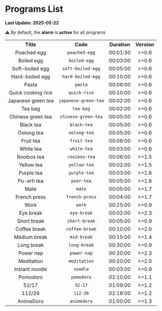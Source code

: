 # Programs List

**Last Update: 2025-05-22**

⚠️ By default, the **alarm** is **active** for all programs

<table>
	<tr align="center">
		<th>Title</th>
		<th>Code</th>
		<th>Duration</th>
		<th>Version</th>
	</tr>
	<tr align="center">
		<td>Poached egg</td>
		<td><code>poached-egg</code></td>
		<td>00:01:30</td>
		<td>>=0.6</td>
	</tr>
	<tr align="center">
		<td>Boiled egg</td>
		<td><code>boiled-egg</code></td>
		<td>00:03:00</td>
		<td>>=0.6</td>
	</tr>
	<tr align="center">
		<td>Soft-boiled egg</td>
		<td><code>soft-boiled-egg</code></td>
		<td>00:05:00</td>
		<td>>=0.6</td>
	</tr>
	<tr align="center">
		<td>Hard-boiled egg</td>
		<td><code>hard-boiled-egg</code></td>
		<td>00:10:00</td>
		<td>>=0.6</td>
	</tr>
	<tr align="center">
		<td>Pasta</td>
		<td><code>pasta</code></td>
		<td>00:08:00</td>
		<td>>=0.6</td>
	</tr>
	<tr align="center">
		<td>Quick cooking rice</td>
		<td><code>quick-rice</code></td>
		<td>00:10:00</td>
		<td>>=0.6</td>
	</tr>
	<tr align="center">
		<td>Japanese green tea</td>
		<td><code>japanese-green-tea</code></td>
		<td>00:02:00</td>
		<td>>=0.6</td>
	</tr>
	<tr align="center">
		<td>Tea bag</td>
		<td><code>tea-bag</code></td>
		<td>00:02:00</td>
		<td>>=0.6</td>
	</tr>
	<tr align="center">
		<td>Chinese green tea</td>
		<td><code>chinese-green-tea</code></td>
		<td>00:05:00</td>
		<td>>=0.6</td>
	</tr>
	<tr align="center">
		<td>Black tea</td>
		<td><code>black-tea</code></td>
		<td>00:05:00</td>
		<td>>=0.6</td>
	</tr>
	<tr align="center">
		<td>Oolong tea</td>
		<td><code>oolong-tea</code></td>
		<td>00:05:00</td>
		<td>>=0.6</td>
	</tr>
	<tr align="center">
		<td>Fruit tea</td>
		<td><code>fruit-tea</code></td>
		<td>00:08:00</td>
		<td>>=0.6</td>
	</tr>
	<tr align="center">
		<td>White tea</td>
		<td><code>white-tea</code></td>
		<td>00:03:00</td>
		<td>>=0.6</td>
	</tr>
	<tr align="center">
		<td>Rooibos tea</td>
		<td><code>rooibos-tea</code></td>
		<td>00:06:00</td>
		<td>>=1.5</td>
	</tr>
	<tr align="center">
		<td>Yellow tea</td>
		<td><code>yellow-tea</code></td>
		<td>00:02:00</td>
		<td>>=1.5</td>
	</tr>
	<tr align="center">
		<td>Purple tea</td>
		<td><code>purple-tea</code></td>
		<td>00:03:00</td>
		<td>>=1.6</td>
	</tr>
	<tr align="center">
		<td>Pu-erh tea</td>
		<td><code>puer-tea</code></td>
		<td>00:05:00</td>
		<td>>=1.6</td>
	</tr>
	<tr align="center">
		<td>Mate</td>
		<td><code>mate</code></td>
		<td>00:05:00</td>
		<td>>=1.7</td>
	</tr>
	<tr align="center">
		<td>French press</td>
		<td><code>french-press</code></td>
		<td>00:04:00</td>
		<td>>=1.7</td>
	</tr>
	<tr align="center">
		<td>Work</td>
		<td><code>work</code></td>
		<td>00:25:00</td>
		<td>>=0.9</td>
	</tr>
	<tr align="center">
		<td>Eye break</td>
		<td><code>eye-break</code></td>
		<td>00:02:00</td>
		<td>>=2.3</td>
	</tr>
	<tr align="center">
		<td>Short break</td>
		<td><code>short-break</code></td>
		<td>00:05:00</td>
		<td>>=0.9</td>
	</tr>
	<tr align="center">
		<td>Coffee break</td>
		<td><code>coffee-break</code></td>
		<td>00:10:00</td>
		<td>>=2.0</td>
	</tr>
	<tr align="center">
		<td>Medium break</td>
		<td><code>mid-break</code></td>
		<td>00:15:00</td>
		<td>>=1.4</td>
	</tr>
	<tr align="center">
		<td>Long break</td>
		<td><code>long-break</code></td>
		<td>00:30:00</td>
		<td>>=0.9</td>
	</tr>
	<tr align="center">
		<td>Power nap</td>
		<td><code>power-nap</code></td>
		<td>00:20:00</td>
		<td>>=2.3</td>
	</tr>
	<tr align="center">
		<td>Meditation</td>
		<td><code>meditation</code></td>
		<td>00:20:00</td>
		<td>>=2.0</td>
	</tr>
	<tr align="center">
		<td>Instant noodle</td>
		<td><code>noodle</code></td>
		<td>00:03:00</td>
		<td>>=0.9</td>
	</tr>
	<tr align="center">
		<td>Pomodoro</td>
		<td><code>pomodoro</code></td>
		<td>02:10:00</td>
		<td>>=1.1</td>
	</tr>
	<tr align="center">
		<td>52/17</td>
		<td><code>52-17</code></td>
		<td>01:09:00</td>
		<td>>=1.2</td>
	</tr>
	<tr align="center">
		<td>112/26</td>
		<td><code>112-26</code></td>
		<td>02:18:00</td>
		<td>>=1.2</td>
	</tr>
	<tr align="center">
		<td>AnimeDoro</td>
		<td><code>animedoro</code></td>
		<td>01:00:00</td>
		<td>>=1.3</td>
	</tr>
</table>


